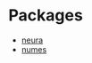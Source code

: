 # Packages

- [neura](https://github.com/alexile/neura/tree/master/packages/neura)
- [numes](https://github.com/alexile/neura/tree/master/packages/numes)